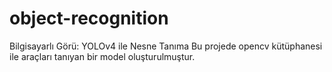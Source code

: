 # object-recognition
Bilgisayarlı Görü: YOLOv4 ile Nesne Tanıma 
Bu projede opencv kütüphanesi ile araçları tanıyan bir model oluşturulmuştur.
